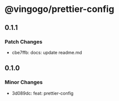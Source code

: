 # @vingogo/prettier-config

## 0.1.1

### Patch Changes

- cbe7ffb: docs: update readme.md

## 0.1.0

### Minor Changes

- 3d089dc: feat: prettier-config
